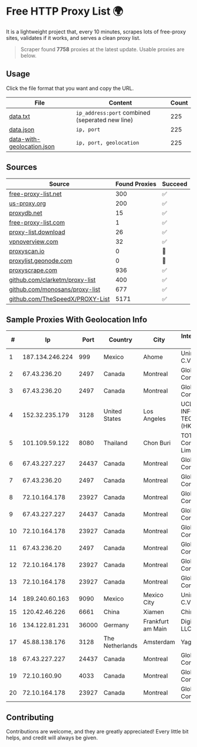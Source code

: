 
# Free HTTP Proxy List 🌍

It is a lightweight project that, every 10 minutes, scrapes lots of free-proxy sites, validates if it works, and serves a clean proxy list.


> Scraper found **7758** proxies at the latest update. Usable proxies are below.

## Usage

Click the file format that you want and copy the URL.


|File|Content|Count|
|----|-------|-----|
|[data.txt](https://raw.githubusercontent.com/themiralay/Proxy-List-World/master/data.txt)|`ip_address:port` combined (seperated new line)|225|
|[data.json](https://raw.githubusercontent.com/themiralay/Proxy-List-World/master/data.json)|`ip, port`|225|
|[data-with-geolocation.json](https://raw.githubusercontent.com/themiralay/Proxy-List-World/master/data-with-geolocation.json)|`ip, port, geolocation`|225|

## Sources

|Source|Found Proxies|Succeed|
|------|-------------|-------|
|[free-proxy-list.net](https://free-proxy-list.net)|300|✅|
|[us-proxy.org](https://www.us-proxy.org)|200|✅|
|[proxydb.net](http://proxydb.net)|15|✅|
|[free-proxy-list.com](https://free-proxy-list.com/?page=&port=&type%5B%5D=http&type%5B%5D=https&up_time=0&search=Search)|1|✅|
|[proxy-list.download](https://www.proxy-list.download/HTTP)|26|✅|
|[vpnoverview.com](https://vpnoverview.com/privacy/anonymous-browsing/free-proxy-servers)|32|✅|
|[proxyscan.io](https://www.proxyscan.io)|0|🚫|
|[proxylist.geonode.com](https://proxylist.geonode.com/api/proxy-list?limit=300&page=1&sort_by=lastChecked&sort_type=desc&protocols=http,https)|0|🚫|
|[proxyscrape.com](https://api.proxyscrape.com/v2/?request=displayproxies&protocol=http&timeout=10000&country=all&ssl=all&anonymity=all)|936|✅|
|[github.com/clarketm/proxy-list](https://raw.githubusercontent.com/clarketm/proxy-list/master/proxy-list-raw.txt)|400|✅|
|[github.com/monosans/proxy-list](https://raw.githubusercontent.com/monosans/proxy-list/main/proxies/http.txt)|677|✅|
|[github.com/TheSpeedX/PROXY-List](https://raw.githubusercontent.com/TheSpeedX/PROXY-List/master/http.txt)|5171|✅|


## Sample Proxies With Geolocation Info

|#|Ip|Port|Country|City|Internet Service Provider|
|-|--|----|-------|----|-------------------------|
|1|187.134.246.224|999|Mexico|Ahome|Uninet S.A. de C.V.|
|2|67.43.236.20|2497|Canada|Montreal|GloboTech Communications|
|3|67.43.236.20|2497|Canada|Montreal|GloboTech Communications|
|4|152.32.235.179|3128|United States|Los Angeles|UCLOUD INFORMATION TECHNOLOGY (HK) LIMITED|
|5|101.109.59.122|8080|Thailand|Chon Buri|TOT Public Company Limited|
|6|67.43.227.227|24437|Canada|Montreal|GloboTech Communications|
|7|67.43.236.20|2497|Canada|Montreal|GloboTech Communications|
|8|72.10.164.178|23927|Canada|Montreal|GloboTech Communications|
|9|67.43.227.227|24437|Canada|Montreal|GloboTech Communications|
|10|72.10.164.178|23927|Canada|Montreal|GloboTech Communications|
|11|67.43.236.20|2497|Canada|Montreal|GloboTech Communications|
|12|72.10.164.178|23927|Canada|Montreal|GloboTech Communications|
|13|72.10.164.178|23927|Canada|Montreal|GloboTech Communications|
|14|189.240.60.163|9090|Mexico|Mexico City|Uninet S.A. de C.V.|
|15|120.42.46.226|6661|China|Xiamen|Chinanet|
|16|134.122.81.231|36000|Germany|Frankfurt am Main|DigitalOcean, LLC|
|17|45.88.138.176|3128|The Netherlands|Amsterdam|Yaglom Labs Ltd|
|18|67.43.227.227|24437|Canada|Montreal|GloboTech Communications|
|19|72.10.160.90|4033|Canada|Montreal|GloboTech Communications|
|20|72.10.164.178|23927|Canada|Montreal|GloboTech Communications|



## Contributing

Contributions are welcome, and they are greatly appreciated! Every
little bit helps, and credit will always be given.

